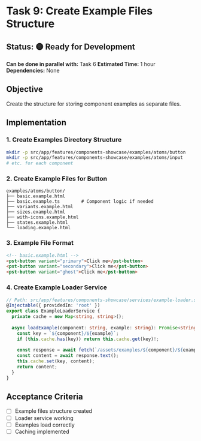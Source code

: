 # Task 9: Create Example Files Structure

## Status: 🟡 Ready for Development
**Can be done in parallel with:** Task 6
**Estimated Time:** 1 hour
**Dependencies:** None

## Objective
Create the structure for storing component examples as separate files.

## Implementation

### 1. Create Examples Directory Structure
```bash
mkdir -p src/app/features/components-showcase/examples/atoms/button
mkdir -p src/app/features/components-showcase/examples/atoms/input
# etc. for each component
```

### 2. Create Example Files for Button
```
examples/atoms/button/
├── basic.example.html
├── basic.example.ts        # Component logic if needed
├── variants.example.html
├── sizes.example.html
├── with-icons.example.html
├── states.example.html
└── loading.example.html
```

### 3. Example File Format
```html
<!-- basic.example.html -->
<pst-button variant="primary">Click me</pst-button>
<pst-button variant="secondary">Click me</pst-button>
<pst-button variant="ghost">Click me</pst-button>
```

### 4. Create Example Loader Service
```typescript
// Path: src/app/features/components-showcase/services/example-loader.service.ts
@Injectable({ providedIn: 'root' })
export class ExampleLoaderService {
  private cache = new Map<string, string>();
  
  async loadExample(component: string, example: string): Promise<string> {
    const key = `${component}/${example}`;
    if (this.cache.has(key)) return this.cache.get(key)!;
    
    const response = await fetch(`/assets/examples/${component}/${example}.example.html`);
    const content = await response.text();
    this.cache.set(key, content);
    return content;
  }
}
```

## Acceptance Criteria
- [ ] Example files structure created
- [ ] Loader service working
- [ ] Examples load correctly
- [ ] Caching implemented
